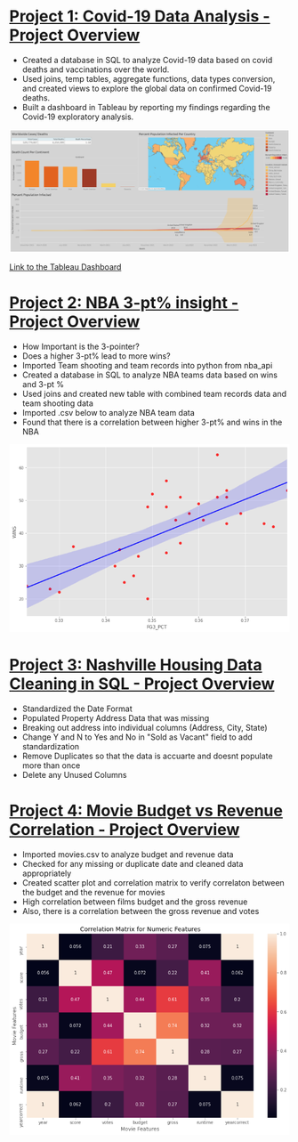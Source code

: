 # [Project 1: Covid-19 Data Analysis - Project Overview](https://github.com/nmonteith1993/Nick_Portfolio_Projects/blob/main/Covid-19%20Data%20Analysis)
- Created a database in SQL to analyze Covid-19 data based on covid deaths and vaccinations over the world.
- Used joins, temp tables, aggregate functions, data types conversion, and created views to explore the global data on confirmed Covid-19 deaths.
- Built a dashboard in Tableau by reporting my findings regarding the Covid-19 exploratory analysis.









![](/Images/Dashboard%201.png)









[Link to the Tableau Dashboard](https://public.tableau.com/app/profile/nicholas.monteith/viz/COVID-19Statistics_16545453933370/Dashboard1)

# [Project 2: NBA 3-pt% insight - Project Overview](https://github.com/nmonteith1993/Nick_Portfolio_Projects/blob/main/3-pt%25%20Win%20Games.ipynb)
- How Important is the 3-pointer?
- Does a higher 3-pt% lead to more wins?
- Imported Team shooting and team records into python from nba_api
- Created a database in SQL to analyze NBA teams data based on wins and 3-pt %
- Used joins and created new table with combined team records data and team shooting data
- Imported .csv below to analyze NBA team data
- Found that there is a correlation between higher 3-pt% and wins in the NBA

![](/Images/Shot_Correlation.png)

# [Project 3: Nashville Housing Data Cleaning in SQL - Project Overview](https://github.com/nmonteith1993/Nick_Portfolio_Projects/blob/main/Nashville_Housing_Data_Cleaning.sql)
- Standardized the Date Format
- Populated Property Address Data that was missing
- Breaking out address into individual columns (Address, City, State)
- Change Y and N to Yes and No in "Sold as Vacant" field to add standardization
- Remove Duplicates so that the data is accuarte and doesnt populate more than once
- Delete any Unused Columns

# [Project 4: Movie Budget vs Revenue Correlation - Project Overview](https://github.com/nmonteith1993/Nick_Portfolio_Projects/blob/main/Movie%20Correlation%20Project.ipynb)
- Imported movies.csv to analyze budget and revenue data
- Checked for any missing or duplicate date and cleaned data appropriately
- Created scatter plot and correlation matrix to verify correlaton between the budget and the revenue for movies
- High correlation between films budget and the gross revenue
- Also, there is a correlation between the gross revenue and votes

![](/Images/CorrelationMatrix.png)
